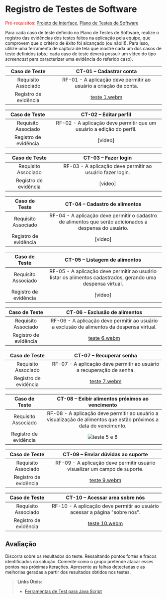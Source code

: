 # Registro de Testes de Software

<span style="color:red">Pré-requisitos: <a href="3-Projeto de Interface.md"> Projeto de Interface</a></span>, <a href="8-Plano de Testes de Software.md"> Plano de Testes de Software</a>

Para cada caso de teste definido no Plano de Testes de Software, realize o registro das evidências dos testes feitos na aplicação pela equipe, que comprovem que o critério de êxito foi alcançado (ou não!!!). Para isso, utilize uma ferramenta de captura de tela que mostre cada um dos casos de teste definidos (obs.: cada caso de teste deverá possuir um vídeo do tipo _screencast_ para caracterizar uma evidência do referido caso).

| **Caso de Teste** 	| **CT-01 – Cadastrar conta** 	|
|:---:	|:---:	|
|	Requisito Associado 	| RF-01 - A aplicação deve permitir ao usuário a criação de conta. |
|Registro de evidência | [teste 1.webm](https://github.com/user-attachments/assets/bd20928b-e600-4cfa-a978-478d4359cd65) |

| **Caso de Teste** 	| **CT-02 – Editar perfil** 	|
|:---:	|:---:	|
|	Requisito Associado 	| RF-02 - A aplicação deve permitir que um usuário a edição do perfil. |
|Registro de evidência | [video] |

| **Caso de Teste** 	| **CT-03 – Fazer login** 	|
|:---:	|:---:	|
|	Requisito Associado 	| RF-03 - A aplicação deve permitir ao usuário fazer login. |
|Registro de evidência | [video] |

| **Caso de Teste** 	| **CT-04 – Cadastro de alimentos** 	|
|:---:	|:---:	|
|	Requisito Associado 	| RF-04 - A aplicação deve permitir o cadastro de alimentos que serão adicionados a despensa do usuário. |
|Registro de evidência | [video] |

| **Caso de Teste** 	| **CT-05 – Listagem de alimentos** 	|
|:---:	|:---:	|
|	Requisito Associado 	| RF-05 - A aplicação deve permitir ao usuário listar os alimentos cadastrados, gerando uma despensa virtual. |
|Registro de evidência | [video] |

| **Caso de Teste** 	| **CT-06 – Exclusão de alimentos** 	|
|:---:	|:---:	|
|	Requisito Associado 	| RF-06 - A aplicação deve permitir ao usuário a exclusão de alimentos da despensa virtual. |
|Registro de evidência | [teste 6.webm](https://github.com/user-attachments/assets/c24f21c3-769b-4377-92d2-003ab02ba5ba) |

| **Caso de Teste** 	| **CT-07 – Recuperar senha** 	|
|:---:	|:---:	|
|	Requisito Associado 	| RF-07 - A aplicação deve permitir ao usuário a recuperação de senha. |
|Registro de evidência | [teste 7.webm](https://github.com/user-attachments/assets/89c36716-0205-47fe-881b-6a9e8f19d26f) |

| **Caso de Teste** 	| **CT-08 – Exibir alimentos próximos ao vencimento** 	|
|:---:	|:---:	|
|	Requisito Associado 	| RF-08 - A aplicação deve permitir ao usuário a visualização de alimentos que estão próximos a data de vencimento. |
|Registro de evidência | ![teste 5 e 8](https://github.com/user-attachments/assets/6af98707-c79c-44fc-aa55-b8d038dfef5c) |

| **Caso de Teste** 	| **CT-09 – Enviar dúvidas ao suporte** 	|
|:---:	|:---:	|
|	Requisito Associado 	| RF-09 - A aplicação deve permitir usuário visualizar um campo de suporte. |
|Registro de evidência | [teste 9.webm](https://github.com/user-attachments/assets/97defc17-7df2-4549-8dfa-a306ab4af3b9) |

| **Caso de Teste** 	| **CT-10 – Acessar area sobre nós** 	|
|:---:	|:---:	|
|	Requisito Associado 	| RF-10 - A aplicação deve permitir ao usuário acessar a página "sobre nós". |
|Registro de evidência | [teste 10.webm](https://github.com/user-attachments/assets/8c584692-a3f5-4055-a833-a48b32323ff1) |



## Avaliação

Discorra sobre os resultados do teste. Ressaltando pontos fortes e fracos identificados na solução. Comente como o grupo pretende atacar esses pontos nas próximas iterações. Apresente as falhas detectadas e as melhorias geradas a partir dos resultados obtidos nos testes.

> **Links Úteis**:
> - [Ferramentas de Test para Java Script](https://geekflare.com/javascript-unit-testing/)
